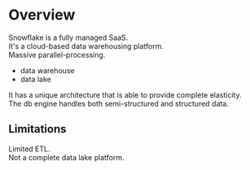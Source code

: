 # Overview

Snowflake is a fully managed SaaS.  
It's a cloud-based data warehousing platform.  
Massive parallel-processing.  

- data warehouse
- data lake

It has a unique architecture that is able to provide complete elasticity.  
The db engine handles both semi-structured and structured data.  

## Limitations
Limited ETL.  
Not a complete data lake platform.  